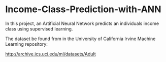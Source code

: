 # Income-Class-Prediction-with-ANN

In this project, an Artificial Neural Network predicts an individuals income class using supervised learning.

The dataset be found from in the University of California Irvine Machine Learning repository:

http://archive.ics.uci.edu/ml/datasets/Adult

